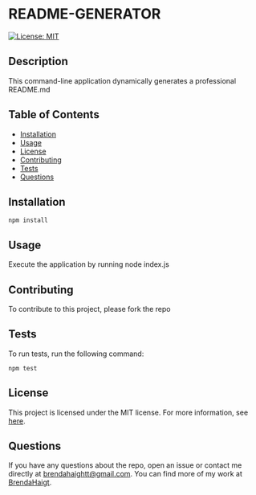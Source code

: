 # README-GENERATOR
[![License: MIT](https://img.shields.io/badge/License-MIT-yellow.svg)](https://opensource.org/licenses/MIT)

## Description
This command-line application dynamically generates a professional README.md

## Table of Contents
- [Installation](#installation)
- [Usage](#usage)
- [License](#license)
- [Contributing](#contributing)
- [Tests](#tests)
- [Questions](#questions)

## Installation
```
npm install
```

## Usage
Execute the application by running node index.js

## Contributing
To contribute to this project, please fork the repo

## Tests
To run tests, run the following command:
```
npm test
```

## License
This project is licensed under the MIT license. For more information, see [here](https://opensource.org/licenses/MIT).

## Questions
If you have any questions about the repo, open an issue or contact me directly at brendahaightt@gmail.com. You can find more of my work at [BrendaHaigt](https://github.com/BrendaHaigt/).
